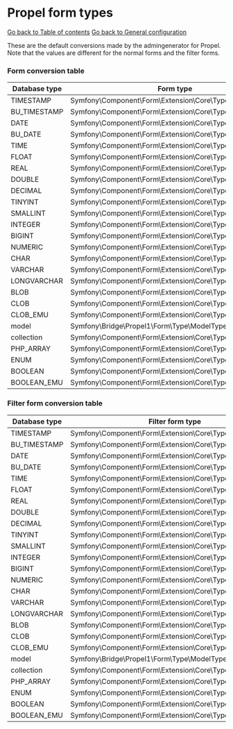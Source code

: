 # Propel form types

[Go back to Table of contents][back-to-index]
[Go back to General configuration][back-to-general-config]

These are the default conversions made by the admingenerator for Propel. Note that the values are different for the normal forms and the filter forms.

### Form conversion table

Database type | Form type
------------ | -------------
TIMESTAMP | Symfony\Component\Form\Extension\Core\Type\DateTimeType
BU_TIMESTAMP | Symfony\Component\Form\Extension\Core\Type\DateTimeType
DATE | Symfony\Component\Form\Extension\Core\Type\DateType
BU_DATE | Symfony\Component\Form\Extension\Core\Type\DateType
TIME | Symfony\Component\Form\Extension\Core\Type\TimeType
FLOAT | Symfony\Component\Form\Extension\Core\Type\NumberType
REAL | Symfony\Component\Form\Extension\Core\Type\NumberType
DOUBLE | Symfony\Component\Form\Extension\Core\Type\NumberType
DECIMAL | Symfony\Component\Form\Extension\Core\Type\NumberType
TINYINT | Symfony\Component\Form\Extension\Core\Type\IntegerType
SMALLINT | Symfony\Component\Form\Extension\Core\Type\IntegerType
INTEGER | Symfony\Component\Form\Extension\Core\Type\IntegerType
BIGINT | Symfony\Component\Form\Extension\Core\Type\IntegerType
NUMERIC | Symfony\Component\Form\Extension\Core\Type\IntegerType
CHAR | Symfony\Component\Form\Extension\Core\Type\TextType
VARCHAR | Symfony\Component\Form\Extension\Core\Type\TextType
LONGVARCHAR | Symfony\Component\Form\Extension\Core\Type\TextareaType
BLOB | Symfony\Component\Form\Extension\Core\Type\TextareaType
CLOB | Symfony\Component\Form\Extension\Core\Type\TextareaType
CLOB_EMU | Symfony\Component\Form\Extension\Core\Type\TextareaType
model | Symfony\Bridge\Propel1\Form\Type\ModelType
collection | Symfony\Component\Form\Extension\Core\Type\CollectionType
PHP_ARRAY | Symfony\Component\Form\Extension\Core\Type\CollectionType
ENUM | Symfony\Component\Form\Extension\Core\Type\ChoiceType
BOOLEAN | Symfony\Component\Form\Extension\Core\Type\CheckboxType
BOOLEAN_EMU | Symfony\Component\Form\Extension\Core\Type\CheckboxType

### Filter form conversion table

Database type | Filter form type
------------ | -------------
TIMESTAMP | Symfony\Component\Form\Extension\Core\Type\DateTimeType
BU_TIMESTAMP | Symfony\Component\Form\Extension\Core\Type\DateTimeType
DATE | Symfony\Component\Form\Extension\Core\Type\DateType
BU_DATE | Symfony\Component\Form\Extension\Core\Type\DateType
TIME | Symfony\Component\Form\Extension\Core\Type\TimeType
FLOAT | Symfony\Component\Form\Extension\Core\Type\NumberType
REAL | Symfony\Component\Form\Extension\Core\Type\NumberType
DOUBLE | Symfony\Component\Form\Extension\Core\Type\NumberType
DECIMAL | Symfony\Component\Form\Extension\Core\Type\NumberType
TINYINT | Symfony\Component\Form\Extension\Core\Type\NumberType
SMALLINT | Symfony\Component\Form\Extension\Core\Type\NumberType
INTEGER | Symfony\Component\Form\Extension\Core\Type\NumberType
BIGINT | Symfony\Component\Form\Extension\Core\Type\NumberType
NUMERIC | Symfony\Component\Form\Extension\Core\Type\NumberType
CHAR | Symfony\Component\Form\Extension\Core\Type\TextType
VARCHAR | Symfony\Component\Form\Extension\Core\Type\TextType
LONGVARCHAR | Symfony\Component\Form\Extension\Core\Type\TextType
BLOB | Symfony\Component\Form\Extension\Core\Type\TextType
CLOB | Symfony\Component\Form\Extension\Core\Type\TextType
CLOB_EMU | Symfony\Component\Form\Extension\Core\Type\TextType
model | Symfony\Bridge\Propel1\Form\Type\ModelType
collection | Symfony\Component\Form\Extension\Core\Type\CollectionType
PHP_ARRAY | Symfony\Component\Form\Extension\Core\Type\TextType
ENUM | Symfony\Component\Form\Extension\Core\Type\TextType
BOOLEAN | Symfony\Component\Form\Extension\Core\Type\ChoiceType
BOOLEAN_EMU | Symfony\Component\Form\Extension\Core\Type\ChoiceType


[back-to-index]: ../../documentation.md
[back-to-general-config]: ../general-configuration.md
